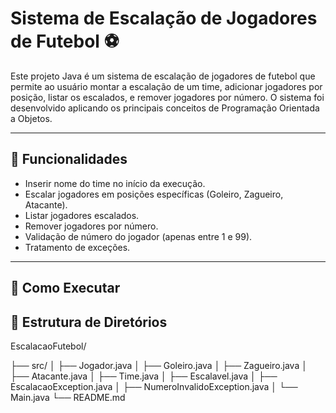 # Sistema de Escalação de Jogadores de Futebol ⚽

Este projeto Java é um sistema de escalação de jogadores de futebol que permite ao usuário montar a escalação de um time, adicionar jogadores por posição, listar os escalados, e remover jogadores por número. O sistema foi desenvolvido aplicando os principais conceitos de Programação Orientada a Objetos.

---

## 📌 Funcionalidades

- Inserir nome do time no início da execução.
- Escalar jogadores em posições específicas (Goleiro, Zagueiro, Atacante).
- Listar jogadores escalados.
- Remover jogadores por número.
- Validação de número do jogador (apenas entre 1 e 99).
- Tratamento de exceções.

---

## 🚀 Como Executar



## 🧱 Estrutura de Diretórios

EscalacaoFutebol/


├── src/
│   ├── Jogador.java
│   ├── Goleiro.java
│   ├── Zagueiro.java
│   ├── Atacante.java
│   ├── Time.java
│   ├── Escalavel.java
│   ├── EscalacaoException.java
│   ├── NumeroInvalidoException.java
│   └── Main.java
└── README.md




